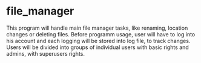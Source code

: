 # file_manager
This program will handle main file manager tasks, like renaming, location changes or deleting files.
Before programm usage, user will have to log into his account and each logging will be stored into log file, to track changes. 
Users will be divided into groups of individual users with basic rights and admins, with superusers rights.

